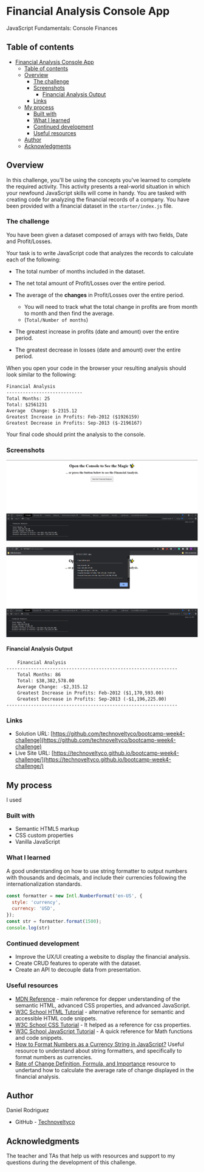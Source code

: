 # Financial Analysis Console App
JavaScript Fundamentals: Console Finances

## Table of contents

- [Financial Analysis Console App](#financial-analysis-console-app)
  - [Table of contents](#table-of-contents)
  - [Overview](#overview)
    - [The challenge](#the-challenge)
    - [Screenshots](#screenshots)
      - [Financial Analysis Output](#financial-analysis-output)
    - [Links](#links)
  - [My process](#my-process)
    - [Built with](#built-with)
    - [What I learned](#what-i-learned)
    - [Continued development](#continued-development)
    - [Useful resources](#useful-resources)
  - [Author](#author)
  - [Acknowledgments](#acknowledgments)

## Overview

In this challenge, you'll be using the concepts you've learned to complete the required activity. This activity presents a real-world situation in which your newfound JavaScript skills will come in handy. You are tasked with creating code for analyzing the financial records of a company. You have been provided with a financial dataset in the `starter/index.js` file.

### The challenge

You have been given a dataset composed of arrays with two fields, Date and Profit/Losses.

Your task is to write JavaScript code that analyzes the records to calculate each of the following:

* The total number of months included in the dataset.

* The net total amount of Profit/Losses over the entire period.

* The average of the **changes** in Profit/Losses over the entire period.
  * You will need to track what the total change in profits are from month to month and then find the average.
  * (`Total/Number of months`)

* The greatest increase in profits (date and amount) over the entire period.

* The greatest decrease in losses (date and amount) over the entire period.

When you open your code in the browser your resulting analysis should look similar to the following:

  ```text
  Financial Analysis
  ----------------------------
  Total Months: 25
  Total: $2561231
  Average  Change: $-2315.12
  Greatest Increase in Profits: Feb-2012 ($1926159)
  Greatest Decrease in Profits: Sep-2013 ($-2196167)
  ```

Your final code should print the analysis to the console.

### Screenshots

![Financial Analysis console output](./assets/images/Screenshot%202022-12-16%20100333.png)

![Financial Analysis alert output](assets/images/Screenshot%202022-12-16%20100525.png)

#### Financial Analysis Output

```text
    Financial Analysis
---------------------------------------------------------------
    Total Months: 86
    Total: $38,382,578.00
    Average Change: -$2,315.12
    Greatest Increase in Profits: Feb-2012 ($1,170,593.00)
    Greatest Decrease in Profits: Sep-2013 (-$1,196,225.00)
---------------------------------------------------------------
```

### Links

- Solution URL: [https://github.com/technoveltyco/bootcamp-week4-challenge](https://github.com/technoveltyco/bootcamp-week4-challenge)
- Live Site URL: [https://technoveltyco.github.io/bootcamp-week4-challenge/](https://technoveltyco.github.io/bootcamp-week4-challenge/)

## My process

I used 

### Built with

- Semantic HTML5 markup
- CSS custom properties
- Vanilla JavaScript

### What I learned

A good understanding on how to use string formatter to output numbers with thousands and decimals, and include their currencies following the internationalization standards.

```js
const formatter = new Intl.NumberFormat('en-US', {
  style: 'currency',
  currency: 'USD',
});
const str = formatter.format(1500);
console.log(str)
```

### Continued development

* Improve the UX/UI creating a website to display the financial analysis.
* Create CRUD features to operate with the dataset.
* Create an API to decouple data from presentation.

### Useful resources

- [MDN Reference](https://developer.mozilla.org/en-US/) - main reference for depper understanding of the semantic HTML, advanced CSS properties, and advanced JavaScript.
- [W3C School HTML Tutorial](https://www.w3schools.com/html/default.asp) - alternative reference for semantic and accessible HTML code snippets.
- [W3C School CSS Tutorial](https://www.w3schools.com/css/default.asp) - It helped as a reference for css properties.
- [W3C School JavaScript Tutorial](https://www.w3schools.com/js/DEFAULT.asp) - A quick reference for Math functions and code snippets.
- [How to Format Numbers as a Currency String in JavaScript?](https://thewebdev.info/2021/02/13/how-to-format-numbers-as-a-currency-string-in-javascript/) Useful resource to understand about string formatters, and specifically to format numbers as currencies.
- [Rate of Change Definition, Formula, and Importance](https://www.investopedia.com/terms/r/rateofchange.asp) resource to undertand how to calculate the average rate of change displayed in the financial analysis.

## Author
  Daniel Rodriguez
- GitHub - [Technoveltyco](https://github.com/technoveltyco)

## Acknowledgments

The teacher and TAs that help us with resources and support to my questions during the development of this challenge.
